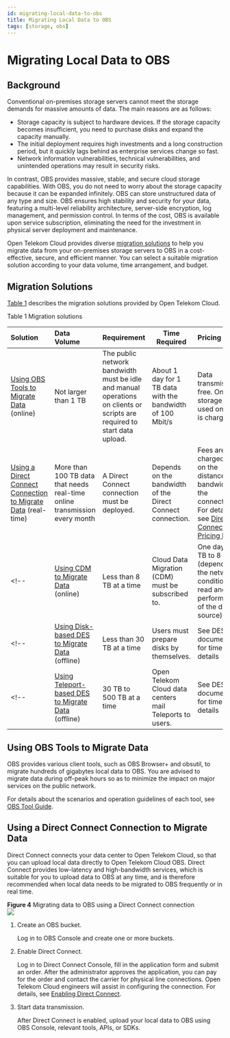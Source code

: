 ```yaml
---
id: migrating-local-data-to-obs
title: Migrating Local Data to OBS
tags: [storage, obs]
---
```


# Migrating Local Data to OBS

## Background

Conventional on-premises storage servers cannot meet the storage demands for massive amounts of data. The main reasons are as follows:
- Storage capacity is subject to hardware devices. If the storage capacity becomes insufficient, you need to purchase disks and expand the capacity manually.
- The initial deployment requires high investments and a long construction period, but it quickly lags behind as enterprise services change so fast.
- Network information vulnerabilities, technical vulnerabilities, and unintended operations may result in security risks.

In contrast, OBS provides massive, stable, and secure cloud storage capabilities. With OBS, you do not need to worry about the storage capacity because it can be expanded infinitely. OBS can store unstructured data of any type and size. OBS ensures high stability and security for your data, featuring a multi-level reliability architecture, server-side encryption, log management, and permission control. In terms of the cost, OBS is available upon service subscription, eliminating the need for the investment in physical server deployment and maintenance.

Open Telekom Cloud provides diverse [migration solutions](#migration-solutions) to help you migrate data from your on-premises storage servers to OBS in a cost-effective, secure, and efficient manner. You can select a suitable migration solution according to your data volume, time arrangement, and budget.

## Migration Solutions

[Table 1](#table1) describes the migration solutions provided by Open Telekom Cloud.
 
<a id="table1">Table 1 Migration solutions</a>

| Solution                                                                                                            | Data Volume                                                                | Requirement                                                                                                              | Time Required                                              | Pricing                                                                                                                                                                                |
| :------------------------------------------------------------------------------------------------------------------ | :------------------------------------------------------------------------- | ------------------------------------------------------------------------------------------------------------------------ | ---------------------------------------------------------- | :------------------------------------------------------------------------------------------------------------------------------------------------------------------------------------- |
| [Using OBS Tools to Migrate Data](#using-obs-tools-to-migrate-data) (online)                                        | Not larger than 1 TB                                                       | The public network bandwidth must be idle and manual operations on clients or scripts are required to start data upload. | About 1 day for 1 TB data with the bandwidth of 100 Mbit/s | Data transmission is free. Only the storage space used on OBS is charged.                                                                                                              |
| [Using a Direct Connect Connection to Migrate Data](#using-a-direct-connect-connection-to-migrate-data) (real-time) | More than 100 TB data that needs real-time online transmission every month | A Direct Connect connection must be deployed.                                                                            | Depends on the bandwidth of the Direct Connect connection. | Fees are charged based on the distance and bandwidth of the connection. For details, see  [Direct Connect Pricing Details](https://open-telekom-cloud.com/en/prices/price-calculator). |
<!-- | [Using CDM to Migrate Data](#using-cdm-to-migrate-data) (online)                                                    | Less than 8 TB at a time                                                   | Cloud Data Migration (CDM) must be subscribed to.                                                                        | One day for 1 TB to 8 TB (depending on the network condition and read and write performance of the data source) | Fees are charged based on CDM instance specifications and the running duration. | -->
<!-- | [Using Disk-based DES to Migrate Data](#using-disk-based-des-to-migrate-data) (offline)                             | Less than 30 TB at a time                                                  | Users must prepare disks by themselves.                                                                                  | See DES documentation for timeline details                                                                      | Fees are charged based on the number of disks and the running duration.         | -->
<!-- | [Using Teleport-based DES to Migrate Data](#using-teleport-based-des-to-migrate-data) (offline)                     | 30 TB to 500 TB at a time                                                  | Open Telekom Cloud data centers mail Teleports to users.                                                                             | See DES documentation for timeline details                                                                      | Fees are charged based on the number of disks and the running duration.         | -->

## Using OBS Tools to Migrate Data

OBS provides various client tools, such as OBS Browser+ and obsutil, to migrate hundreds of gigabytes local data to OBS. You are advised to migrate data during off-peak hours so as to minimize the impact on major services on the public network.

For details about the scenarios and operation guidelines of each tool, see [OBS Tool Guide](https://docs.otc.t-systems.com/object-storage-service/tool-guide/).

<!-- ## Using CDM to Migrate Data

CDM provides batch data migration services for homogeneous and heterogeneous data sources. By creating scheduled jobs, CDM connects data sources, such as file systems, databases, and object storage on the on-premises storage servers, to Open Telekom Cloud OBS. In this way, local data can be migrated to OBS periodically and automatically.

**Figure 1** Migrating data to OBS using CDM  
![](https://support.huaweicloud.com/intl/en-us/bestpractice-obs/en-us_image_0000001970523085.png)

1.  Create an OBS bucket.
    
    Create a bucket on OBS Console or OBS Browser+ for storing data.
    
2.  Purchase CDM.
    
    Create a CDM cluster to manage links and jobs.
    
3.  Configure links and jobs.
    
    In the created CDM cluster, create a source link to connect to the local data source and a destination link to connect to OBS in the cloud. Then, create a CDM job to migrate local data to OBS.
    
4.  Start data transmission.
    
    Execute the CDM job to start data transmission. You can view the job progress on the job management page. -->
    

<!-- ## Using Disk-based DES to Migrate Data

Disk-based Data Express Service (DES) allows you to deliver data disks (such as USB flash drives and eSATA disks) to a Open Telekom Cloud data center offline, achieving efficient data transmission. Disk-based DES is suitable for migrating data less than 30 TB.

**Figure 2** Migrating data to OBS using disk-based DES  
![](https://support.huaweicloud.com/intl/en-us/bestpractice-obs/en-us_image_0000001943124864.png)

1.  Create an OBS bucket.
    
    Create a bucket on OBS Console or OBS Browser+ for storing data.
    
2.  Create a disk-based DES order.
    
    Log in to DES Console and create a disk-based DES order. Import the provided signature file to a local data disk and send the disk to a Open Telekom Cloud data center.
    
3.  Start data transmission.
    
    After receiving the disk, a Open Telekom Cloud data center administrator mounts the disk to a physical server. Then you will receive an SMS message to notify you of inputting the access keys (AK and SK) to start data uploading. After data transmission is complete, you can view the transmission result on both DES Console and OBS Console. The Open Telekom Cloud data center will send your disk back afterwards.
    

For details, see [Detailed Instructions on Using Disks](https://support.huaweicloud.com/intl/en-us/usermanual-des/en-us_topic_0047663833.html).

## Using Teleport-based DES to Migrate Data

Teleport is specially designed for migrating data (between 30 TB and 500 TB) to OBS offline. It is dust- and water-proof and resistant to vibration and crush. With sound security protection mechanisms (such as GPS locking and data encryption), Teleport securely and efficiently migrates data at scale.

**Figure 3** Migrating data to OBS using Teleport-based DES  
![](https://support.huaweicloud.com/intl/en-us/bestpractice-obs/en-us_image_0000001970403353.png)

1.  Create an OBS bucket.
    
    Create a bucket on OBS Console or OBS Browser+ for storing data.
    
2.  Create a Teleport-based DES order.
    
    Select Teleport-based DES to create an order.
    
3.  Receive and import data to the Teleport.
    
    After the DES order is created successfully, you will receive the Teleport sent by a Open Telekom Cloud data center. Connect the Teleport to your data server, import the data to the Teleport, and send the Teleport to the Open Telekom Cloud data center.
    
4.  Start data transmission.
    
    After the Open Telekom Cloud data center receives the Teleport, you can enter the access keys on DES Console to transmit data from the Teleport to a specific OBS bucket. After data transmission is complete, you can view the transmission result on both DES Console and OBS Console.
    

For details, see [Detailed Instructions on Using Teleport](https://support.huaweicloud.com/intl/en-us/usermanual-des/des_01_0011.html). -->

## Using a Direct Connect Connection to Migrate Data

Direct Connect connects your data center to Open Telekom Cloud, so that you can upload local data directly to Open Telekom Cloud OBS. Direct Connect provides low-latency and high-bandwidth services, which is suitable for you to upload data to OBS at any time, and is therefore recommended when local data needs to be migrated to OBS frequently or in real time.

**Figure 4** Migrating data to OBS using a Direct Connect connection  
![](https://arch-assets-dev.obs.eu-de.otc.t-systems.com/static/img/docs/best-practices/storage/object-storage-service/migrating-local-data-to-obs-direct-connect.png)

1.  Create an OBS bucket.
    
    Log in to OBS Console and create one or more buckets.
    
2.  Enable Direct Connect.
    
    Log in to Direct Connect Console, fill in the application form and submit an order. After the administrator approves the application, you can pay for the order and contact the carrier for physical line connections. Open Telekom Cloud engineers will assist in configuring the connection. For details, see [Enabling Direct Connect](https://docs.otc.t-systems.com/direct-connect/umn/getting_started/enabling_direct_connect/index.html#dc-02-0200).
    
3.  Start data transmission.
    
    After Direct Connect is enabled, upload your local data to OBS using OBS Console, relevant tools, APIs, or SDKs.

